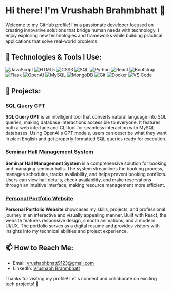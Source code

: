 # Hi there! I'm Vrushabh Brahmbhatt 👋
Welcome to my GitHub profile! I'm a passionate developer focused on creating innovative solutions that bridge human needs with technology. I enjoy exploring new technologies and frameworks while building practical applications that solve real-world problems.

## 🔧 Technologies & Tools I Use:
![JavaScript](https://img.shields.io/badge/JavaScript-323330?style=for-the-badge&logo=javascript&logoColor=F7DF1E)
![HTML5](https://img.shields.io/badge/HTML5-E34F26?style=for-the-badge&logo=html5&logoColor=white)
![CSS3](https://img.shields.io/badge/CSS3-1572B6?style=for-the-badge&logo=css3&logoColor=white)
![SQL](https://img.shields.io/badge/SQL-4479A1?style=for-the-badge&logo=postgresql&logoColor=white)
![Python](https://img.shields.io/badge/Python-3776AB?style=for-the-badge&logo=python&logoColor=white)
![React](https://img.shields.io/badge/React-61DAFB?style=for-the-badge&logo=react&logoColor=black)
![Bootstrap](https://img.shields.io/badge/Bootstrap-7952B3?style=for-the-badge&logo=bootstrap&logoColor=white)
![Flask](https://img.shields.io/badge/Flask-000000?style=for-the-badge&logo=flask&logoColor=white)
![OpenAI](https://img.shields.io/badge/OpenAI-412991?style=for-the-badge&logo=openai&logoColor=white)
![MySQL](https://img.shields.io/badge/MySQL-4479A1?style=for-the-badge&logo=mysql&logoColor=white)
![MongoDB](https://img.shields.io/badge/MongoDB-47A248?style=for-the-badge&logo=mongodb&logoColor=white)
![Git](https://img.shields.io/badge/Git-F05032?style=for-the-badge&logo=git&logoColor=white)
![Docker](https://img.shields.io/badge/Docker-2496ED?style=for-the-badge&logo=docker&logoColor=white)
![VS Code](https://img.shields.io/badge/VS_Code-007ACC?style=for-the-badge&logo=visualstudiocode&logoColor=white)

## 🚀 Projects:
### [SQL Query GPT](https://github.com/Vrushabh-Brahmbhatt/SQL-Query-GPT)
**SQL Query GPT** is an intelligent tool that converts natural language into SQL queries, making database interactions accessible to everyone. It features both a web interface and CLI tool for seamless interaction with MySQL databases. Using OpenAI's GPT models, users can describe what they want in plain English and get properly formatted SQL queries ready for execution.

### [Seminar Hall Management System](https://github.com/HolyKraken14/SeminarHallManagement)
**Seminar Hall Management System** is a comprehensive solution for booking and managing seminar halls. The system streamlines the booking process, manages schedules, tracks availability, and helps prevent booking conflicts. Users can view hall details, check availability, and make reservations through an intuitive interface, making resource management more efficient.

### [Personal Portfolio Website](https://github.com/Vrushabh-Brahmbhatt/portfolio)
**Personal Portfolio Website** showcases my skills, projects, and professional journey in an interactive and visually appealing manner. Built with React, the website features responsive design, smooth animations, and a modern UI/UX. The portfolio serves as a digital resume and provides visitors with insights into my technical abilities and project experience.

## 📫 How to Reach Me:
- Email: [vrushabhbhatt9123@gmail.com](mailto:vrushabhbhatt9123@gmail.com)
- LinkedIn: [Vrushabh Brahmbhatt](https://www.linkedin.com/in/vrushabh-brahmbhatt-688026238/)

Thanks for visiting my profile! Let's connect and collaborate on exciting tech projects! 🚀
